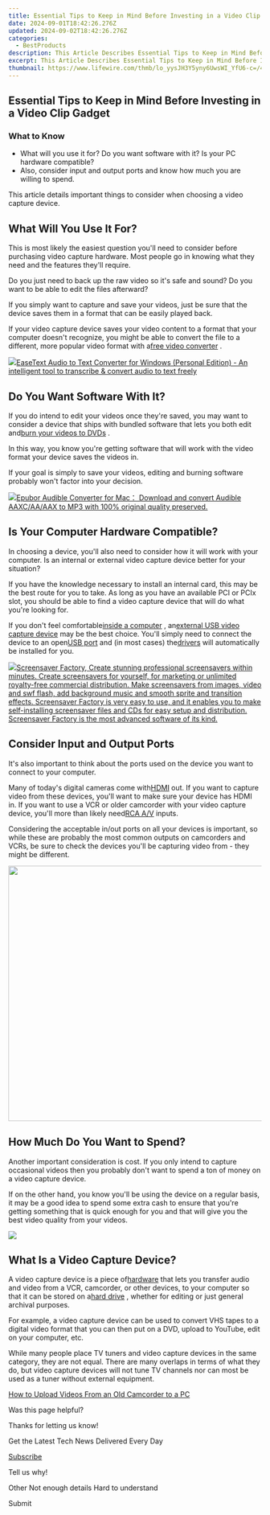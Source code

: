 ```yaml
---
title: Essential Tips to Keep in Mind Before Investing in a Video Clip Gadget
date: 2024-09-01T18:42:26.276Z
updated: 2024-09-02T18:42:26.276Z
categories:
  - BestProducts
description: This Article Describes Essential Tips to Keep in Mind Before Investing in a Video Clip Gadget
excerpt: This Article Describes Essential Tips to Keep in Mind Before Investing in a Video Clip Gadget
thumbnail: https://www.lifewire.com/thmb/lo_yysJH3Y5yny6UwsWI_YfU6-c=/400x300/filters:no_upscale():max_bytes(150000):strip_icc():format(webp)/GettyImages-172697480-58d0c4bb3df78c3c4f2df865.jpg
---
```


## Essential Tips to Keep in Mind Before Investing in a Video Clip Gadget
### What to Know

* What will you use it for? Do you want software with it? Is your PC hardware compatible?
* Also, consider input and output ports and know how much you are willing to spend.

 This article details important things to consider when choosing a video capture device.  

## What Will You Use It For?

 This is most likely the easiest question you'll need to consider before purchasing video capture hardware. Most people go in knowing what they need and the features they'll require.

 Do you just need to back up the raw video so it's safe and sound? Do you want to be able to edit the files afterward?

 If you simply want to capture and save your videos, just be sure that the device saves them in a format that can be easily played back.

 If your video capture device saves your video content to a format that your computer doesn't recognize, you might be able to convert the file to a different, more popular video format with a[free video converter](https://www.lifewire.com/free-video-converter-programs-and-online-services-2622867) .

<!-- affiliate ads begin -->
<a href="https://secure.2checkout.com/order/checkout.php?PRODS=40203538&QTY=1&AFFILIATE=108875&CART=1"><img src="https://secure.avangate.com/images/merchant/cc4b82e826b52ec41c810301548e8f48/products/audio-to-text-transcription-software.png" border="0">EaseText Audio to Text Converter for Windows (Personal Edition) - An intelligent tool to transcribe & convert audio to text freely </a>
<!-- affiliate ads end -->
## Do You Want Software With It?

 If you do intend to edit your videos once they're saved, you may want to consider a device that ships with bundled software that lets you both edit and[burn your videos to DVDs](https://www.lifewire.com/dvd-burning-software-programs-1130673) .

 In this way, you know you're getting software that will work with the video format your device saves the videos in.

 If your goal is simply to save your videos, editing and burning software probably won't factor into your decision.

<!-- affiliate ads begin -->
<a href="https://secure.2checkout.com/order/checkout.php?PRODS=4713565&QTY=1&AFFILIATE=108875&CART=1"><img src="https://www.epubor.com/images/uppic/audible-converter-interface.png" border="0">Epubor Audible Converter for Mac： Download and convert Audible AAXC/AA/AAX to MP3 with 100% original quality preserved.</a>
<!-- affiliate ads end -->
## Is Your Computer Hardware Compatible?

 In choosing a device, you'll also need to consider how it will work with your computer. Is an internal or external video capture device better for your situation?

 If you have the knowledge necessary to install an internal card, this may be the best route for you to take. As long as you have an available PCI or PCIx slot, you should be able to find a video capture device that will do what you're looking for.

 If you don't feel comfortable[inside a computer](https://www.lifewire.com/how-to-open-a-desktop-computer-case-2624589) , an[external USB video capture device](https://www.lifewire.com/usb-video-capture-1130635) may be the best choice. You'll simply need to connect the device to an open[USB port](https://www.lifewire.com/what-is-a-usb-port-818166) and (in most cases) the[drivers](https://www.lifewire.com/what-is-a-device-driver-2625796) will automatically be installed for you.

<!-- affiliate ads begin -->
<a href="https://secure.2checkout.com/order/checkout.php?PRODS=194977&QTY=1&AFFILIATE=108875&CART=1"><img src="https://www.blumentals.net/scrfactory/images/screensaver-software.png" border="0">Screensaver Factory, Create stunning professional screensavers within minutes. Create screensavers for yourself, for marketing or unlimited royalty-free commercial distribution. Make screensavers from images, video and swf flash, add background music and smooth sprite and transition effects. Screensaver Factory is very easy to use, and it enables you to make self-installing screensaver files and CDs for easy setup and distribution. Screensaver Factory is the most advanced software of its kind.</a>
<!-- affiliate ads end -->
## Consider Input and Output Ports

 It's also important to think about the ports used on the device you want to connect to your computer.

 Many of today's digital cameras come with[HDMI](https://www.lifewire.com/hdmi-inputs-3276291) out. If you want to capture video from these devices, you'll want to make sure your device has HDMI in. If you want to use a VCR or older camcorder with your video capture device, you'll more than likely need[RCA A/V](https://www.lifewire.com/optical-digital-output-3134736) inputs.

 Considering the acceptable in/out ports on all your devices is important, so while these are probably the most common outputs on camcorders and VCRs, be sure to check the devices you'll be capturing video from - they might be different.

<!-- affiliate ads begin -->
<a href="https://coinrule.sjv.io/c/5597632/1958379/18409" target="_top" id="1958379"><img src="//a.impactradius-go.com/display-ad/18409-1958379" border="0" alt="" width="856" height="508"/></a><img height="0" width="0" src="https://imp.pxf.io/i/5597632/1958379/18409" style="position:absolute;visibility:hidden;" border="0" />
<!-- affiliate ads end -->
## How Much Do You Want to Spend?

 Another important consideration is cost. If you only intend to capture occasional videos then you probably don't want to spend a ton of money on a video capture device.

 If on the other hand, you know you'll be using the device on a regular basis, it may be a good idea to spend some extra cash to ensure that you're getting something that is quick enough for you and that will give you the best video quality from your videos.

<!-- affiliate ads begin -->
<a href="https://store.movavi.com/affiliate.php?ACCOUNT=MOVAVI&AFFILIATE=108875&PATH=https%3A%2F%2Fwww.movavi.com%3FAFFILIATE%3D108875%26RESOURCE%3DMovavi%2BVideo%2BEditor%2Bbox"><img src="https://mcusercontent.com/0885a03ded3d480dca9287f12/images/6d3207fd-9f15-4c21-f0ad-59c68e6a7e2a.png" border="0"></a>
<!-- affiliate ads end -->
## What Is a Video Capture Device?

 A video capture device is a piece of[hardware](https://www.lifewire.com/computer-hardware-2625895) that lets you transfer audio and video from a VCR, camcorder, or other devices, to your computer so that it can be stored on a[hard drive](https://www.lifewire.com/what-is-a-hard-disk-drive-2618152) , whether for editing or just general archival purposes.

 For example, a video capture device can be used to convert VHS tapes to a digital video format that you can then put on a DVD, upload to YouTube, edit on your computer, etc.

 While many people place TV tuners and video capture devices in the same category, they are not equal. There are many overlaps in terms of what they do, but video capture devices will not tune TV channels nor can most be used as a tuner without external equipment.

[How to Upload Videos From an Old Camcorder to a PC](https://www.lifewire.com/upload-videos-from-camcorder-to-pc-4692265)

Was this page helpful?

Thanks for letting us know!

 Get the Latest Tech News Delivered Every Day

[Subscribe](https://www.lifewire.com/#)

Tell us why!

 Other  Not enough details  Hard to understand

 Submit

<ins class="adsbygoogle"
     style="display:block"
     data-ad-format="autorelaxed"
     data-ad-client="ca-pub-7571918770474297"
     data-ad-slot="1223367746"></ins>



<ins class="adsbygoogle"
     style="display:block"
     data-ad-client="ca-pub-7571918770474297"
     data-ad-slot="8358498916"
     data-ad-format="auto"
     data-full-width-responsive="true"></ins>


